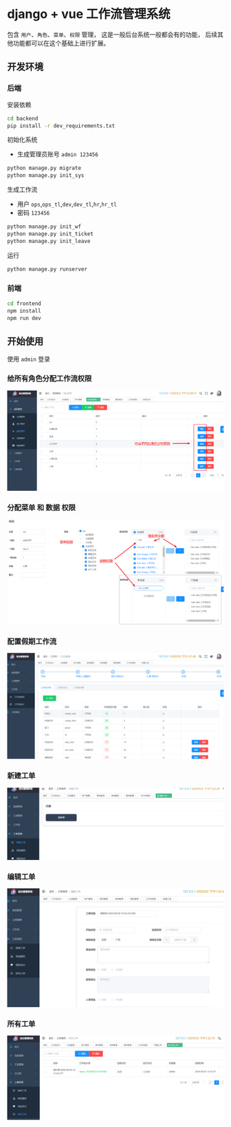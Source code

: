# django + vue 工作流管理系统
包含 `用户`、`角色`、`菜单`、`权限` 管理， 这是一般后台系统一般都会有的功能， 后续其他功能都可以在这个基础上进行扩展。


## 开发环境
### 后端
安装依赖
```bash
cd backend
pip install -r dev_requirements.txt
```

初始化系统
- 生成管理员账号 `admin 123456`
```bash
python manage.py migrate
python manage.py init_sys
```

生成工作流
- 用户 `ops`,`ops_tl`,`dev`,`dev_tl`,`hr`,`hr_tl`
- 密码 `123456`

```bash
python manage.py init_wf
python manage.py init_ticket
python manage.py init_leave
```

运行
```bash
python manage.py runserver
```

### 前端
```bash
cd frontend
npm install
npm run dev
```

## 开始使用
使用 `admin` 登录
### 给所有角色分配工作流权限
![role](gifs/role.png)

### 分配菜单 和 数据 权限
![role_edit](gifs/role_edit.png)

### 配置假期工作流
![role](gifs/leave.png)

### 新建工单
![role](gifs/new.png)

### 编辑工单
![role](gifs/edit.png)

### 所有工单
![role](gifs/all.png)